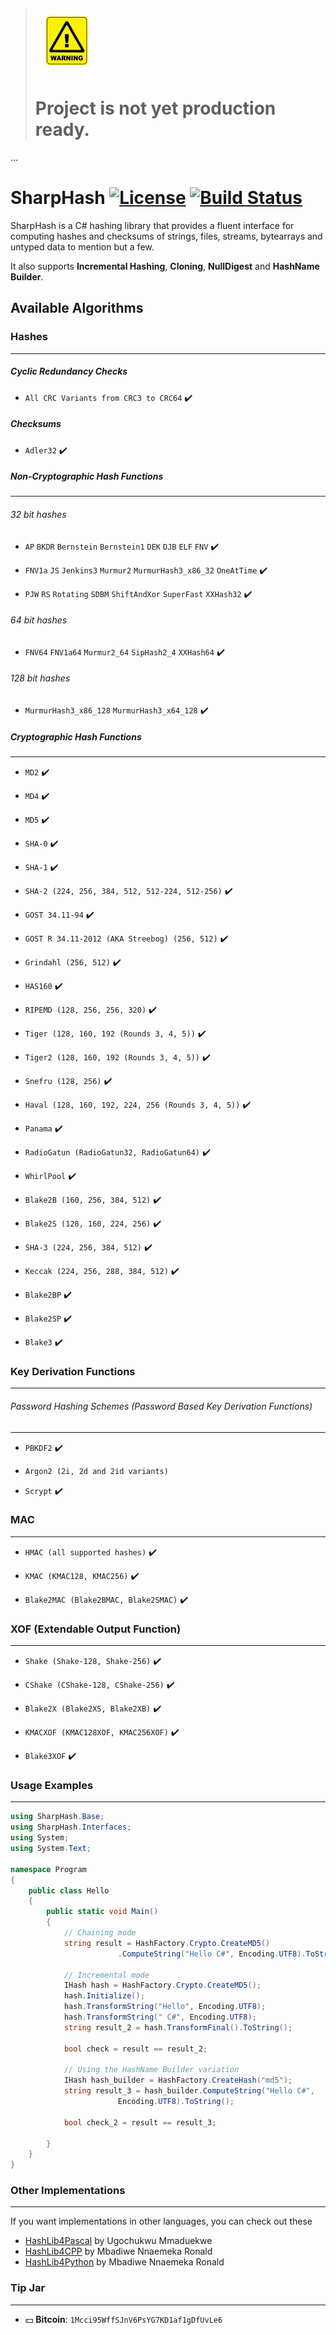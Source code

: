 
> ![](warning.jpg)  
> # Project is not yet production ready.
...

SharpHash [![License](http://img.shields.io/badge/license-MPL2-blue.svg)](https://github.com/Ron4fun/HashLib4CSharp/blob/master/LICENSE) [![Build Status](https://travis-ci.org/Ron4fun/SharpHash.svg?branch=master)](https://travis-ci.org/Ron4fun/SharpHash)
====

SharpHash is a C# hashing library that provides a fluent interface for computing hashes and checksums of strings, files, streams, bytearrays and untyped data to mention but a few.

It also supports **Incremental Hashing**, **Cloning**, **NullDigest** and **HashName Builder**.

Available Algorithms
----------------------------------------

 ### Hashes
----------------------------------------
##### Cyclic Redundancy Checks

* `All CRC Variants from CRC3 to CRC64` :heavy_check_mark:

##### Checksums

* `Adler32` :heavy_check_mark:

##### Non-Cryptographic Hash Functions 
----------------------------------------

###### 32 bit hashes

* `AP` `BKDR` `Bernstein` `Bernstein1` `DEK` `DJB` `ELF` `FNV` :heavy_check_mark:

* `FNV1a` `JS` `Jenkins3` `Murmur2` `MurmurHash3_x86_32` `OneAtTime` :heavy_check_mark:

*  `PJW` `RS` `Rotating` `SDBM` `ShiftAndXor` `SuperFast` `XXHash32` :heavy_check_mark:

###### 64 bit hashes

* `FNV64` `FNV1a64` `Murmur2_64` `SipHash2_4` `XXHash64` :heavy_check_mark:

###### 128 bit hashes

* `MurmurHash3_x86_128` `MurmurHash3_x64_128` :heavy_check_mark:

##### Cryptographic Hash Functions 
----------------------------------------

 * `MD2` :heavy_check_mark:

 * `MD4` :heavy_check_mark:

 * `MD5` :heavy_check_mark:

 * `SHA-0` :heavy_check_mark:

 * `SHA-1` :heavy_check_mark:

 * `SHA-2 (224, 256, 384, 512, 512-224, 512-256)` :heavy_check_mark:

 * `GOST 34.11-94` :heavy_check_mark:

 * `GOST R 34.11-2012 (AKA Streebog) (256, 512)` :heavy_check_mark:
 
 * `Grindahl (256, 512)` :heavy_check_mark:
 
 * `HAS160` :heavy_check_mark:

 * `RIPEMD (128, 256, 256, 320)` :heavy_check_mark:

 * `Tiger (128, 160, 192 (Rounds 3, 4, 5))` :heavy_check_mark:

 * `Tiger2 (128, 160, 192 (Rounds 3, 4, 5))` :heavy_check_mark:
 
 * `Snefru (128, 256)` :heavy_check_mark:
 
 * `Haval (128, 160, 192, 224, 256 (Rounds 3, 4, 5))` :heavy_check_mark:
 
 * `Panama` :heavy_check_mark:
 
 * `RadioGatun (RadioGatun32, RadioGatun64)` :heavy_check_mark:

 * `WhirlPool` :heavy_check_mark:

 * `Blake2B (160, 256, 384, 512)` :heavy_check_mark:
 
 * `Blake2S (128, 160, 224, 256)` :heavy_check_mark:

 * `SHA-3 (224, 256, 384, 512)` :heavy_check_mark:
 
 * `Keccak (224, 256, 288, 384, 512)` :heavy_check_mark:
 
 * `Blake2BP` :heavy_check_mark:

 * `Blake2SP` :heavy_check_mark:

 * `Blake3` :heavy_check_mark:

### Key Derivation Functions
----------------------------------------

###### Password Hashing Schemes (Password Based Key Derivation Functions)

----------------------------------------

* `PBKDF2` :heavy_check_mark:
 
* `Argon2 (2i, 2d and 2id variants)`

* `Scrypt` :heavy_check_mark:

### MAC
----------------------------------------

* `HMAC (all supported hashes)` :heavy_check_mark:

* `KMAC (KMAC128, KMAC256)` :heavy_check_mark:

* `Blake2MAC (Blake2BMAC, Blake2SMAC)` :heavy_check_mark:

### XOF (Extendable Output Function)
----------------------------------------

* `Shake (Shake-128, Shake-256)` :heavy_check_mark:

* `CShake (CShake-128, CShake-256)` :heavy_check_mark:

* `Blake2X (Blake2XS, Blake2XB)` :heavy_check_mark:

* `KMACXOF (KMAC128XOF, KMAC256XOF)` :heavy_check_mark:

* `Blake3XOF` :heavy_check_mark:

### Usage Examples
----------------------------------------


```c#
using SharpHash.Base;
using SharpHash.Interfaces;
using System;
using System.Text;

namespace Program
{
    public class Hello 
    {
		public static void Main() 
		{
		    // Chaining mode
		    string result = HashFactory.Crypto.CreateMD5()
		    			.ComputeString("Hello C#", Encoding.UTF8).ToString();
	
		    // Incremental mode
		    IHash hash = HashFactory.Crypto.CreateMD5();
		    hash.Initialize();
		    hash.TransformString("Hello", Encoding.UTF8);
		    hash.TransformString(" C#", Encoding.UTF8);
		    string result_2 = hash.TransformFinal().ToString();
	
		    bool check = result == result_2;
			
			// Using the HashName Builder variation
			IHash hash_builder = HashFactory.CreateHash("md5");
			string result_3 = hash_builder.ComputeString("Hello C#", 
						Encoding.UTF8).ToString();

			bool check_2 = result == result_3;

        }
    }
}
```


### Other Implementations
----------------------------------------

If you want implementations in other languages, you can check out these

* [HashLib4Pascal](https://github.com/Xor-el/HashLib4Pascal) by Ugochukwu Mmaduekwe
* [HashLib4CPP](https://github.com/ron4fun/HashLib4CPP) by Mbadiwe Nnaemeka Ronald
* [HashLib4Python](https://github.com/ron4fun/HashLib4Python) by Mbadiwe Nnaemeka Ronald

### Tip Jar
----------------------------------------

* :dollar: **Bitcoin**: `1Mcci95WffSJnV6PsYG7KD1af1gDfUvLe6`
